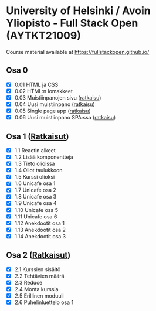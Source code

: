 # University of Helsinki / Avoin Yliopisto - Full Stack Open (AYTKT21009)

Course material available at <https://fullstackopen.github.io/>

## Osa 0

- [x] 0.01 HTML ja CSS
- [x] 0.02 HTML:n lomakkeet
- [x] 0.03 Muistiinpanojen sivu ([ratkaisu](osa0#03-muistiinpanojen-sivu))
- [x] 0.04 Uusi muistiinpano ([ratkaisu](osa0#04-uusi-muistiinpano))
- [x] 0.05 Single page app ([ratkaisu](osa0#05-single-page-app))
- [x] 0.06 Uusi muistiinpano SPA:ssa ([ratkaisu](osa0#06-uusi-muistiinpano-spassa))

## Osa 1 ([Ratkaisut](osa1))

- [x] 1.1 Reactin alkeet
- [x] 1.2 Lisää komponentteja
- [x] 1.3 Tieto olioissa
- [x] 1.4 Oliot taulukkoon
- [x] 1.5 Kurssi olioksi
- [x] 1.6 Unicafe osa 1
- [x] 1.7 Unicafe osa 2
- [x] 1.8 Unicafe osa 3
- [x] 1.9 Unicafe osa 4
- [x] 1.10 Unicafe osa 5
- [x] 1.11 Unicafe osa 6
- [x] 1.12 Anekdootit osa 1
- [x] 1.13 Anekdootit osa 2
- [x] 1.14 Anekdootit osa 3

## Osa 2 ([Ratkaisut](osa2))

- [x] 2.1 Kurssien sisältö
- [x] 2.2 Tehtävien määrä
- [x] 2.3 Reduce
- [x] 2.4 Monta kurssia
- [x] 2.5 Erillinen moduuli
- [x] 2.6 Puhelinluettelo osa 1
